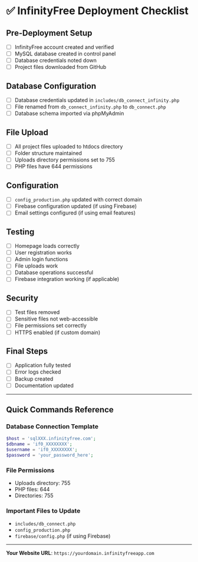# ✅ InfinityFree Deployment Checklist

## Pre-Deployment Setup
- [ ] InfinityFree account created and verified
- [ ] MySQL database created in control panel
- [ ] Database credentials noted down
- [ ] Project files downloaded from GitHub

## Database Configuration
- [ ] Database credentials updated in `includes/db_connect_infinity.php`
- [ ] File renamed from `db_connect_infinity.php` to `db_connect.php`
- [ ] Database schema imported via phpMyAdmin

## File Upload
- [ ] All project files uploaded to htdocs directory
- [ ] Folder structure maintained
- [ ] Uploads directory permissions set to 755
- [ ] PHP files have 644 permissions

## Configuration
- [ ] `config_production.php` updated with correct domain
- [ ] Firebase configuration updated (if using Firebase)
- [ ] Email settings configured (if using email features)

## Testing
- [ ] Homepage loads correctly
- [ ] User registration works
- [ ] Admin login functions
- [ ] File uploads work
- [ ] Database operations successful
- [ ] Firebase integration working (if applicable)

## Security
- [ ] Test files removed
- [ ] Sensitive files not web-accessible
- [ ] File permissions set correctly
- [ ] HTTPS enabled (if custom domain)

## Final Steps
- [ ] Application fully tested
- [ ] Error logs checked
- [ ] Backup created
- [ ] Documentation updated

---

## Quick Commands Reference

### Database Connection Template
```php
$host = 'sqlXXX.infinityfree.com';
$dbname = 'if0_XXXXXXXX';
$username = 'if0_XXXXXXXX';
$password = 'your_password_here';
```

### File Permissions
- Uploads directory: 755
- PHP files: 644
- Directories: 755

### Important Files to Update
- `includes/db_connect.php`
- `config_production.php`
- `firebase/config.php` (if using Firebase)

---

**Your Website URL**: `https://yourdomain.infinityfreeapp.com`
